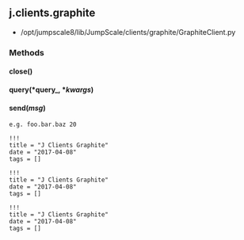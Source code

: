 <!-- toc -->
## j.clients.graphite

- /opt/jumpscale8/lib/JumpScale/clients/graphite/GraphiteClient.py

### Methods

#### close() 

#### query(*query_, **kwargs*) 

#### send(*msg*) 

```
e.g. foo.bar.baz 20

```


```
!!!
title = "J Clients Graphite"
date = "2017-04-08"
tags = []
```

```
!!!
title = "J Clients Graphite"
date = "2017-04-08"
tags = []
```

```
!!!
title = "J Clients Graphite"
date = "2017-04-08"
tags = []
```
